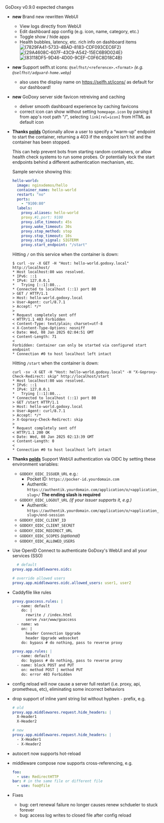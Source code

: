 GoDoxy v0.9.0 expected changes

- **new** Brand new rewritten WebUI
  - View logs directly from WebUI
  - Edit dashboard app config (e.g. icon, name, category, etc.)
  - Toggle show / hide apps
  - Health bubbles, latency, etc. rich info on dashboard items
  ![{7829FA41-5733-4BAD-8183-CDF093CEC6F2}](https://github.com/user-attachments/assets/4bb371f4-6e4c-425c-89b2-b9e962bdd46f)
  ![{29A4608C-607F-43C9-A542-15EC6B9D024E}](https://github.com/user-attachments/assets/8469cfaf-dc37-4b6e-9f29-c44eea91bb82)
  ![{83118DF5-9D46-4D00-9CEF-C0F6C8D18C4B}](https://github.com/user-attachments/assets/856140f0-78bb-4a76-98f2-ad47544a3515)
- **new** Support selfh.st icons: `@selfhst/<reference>.<format>` _(e.g. `@selfhst/adguard-home.webp`)_
  - also uses the display name on https://selfh.st/icons/ as default for our dashboard!
- **new** GoDoxy server side favicon retreiving and caching
  - deliver smooth dashboard experience by caching favicons
  - correct icon can show without setting `homepage.icon` by parsing it from app's root path "/", selecting `link[rel=icon]` from HTML as default icon

- **Thanks [polds](https://github.com/polds)**
  Optionally allow a user to specify a “warm-up” endpoint to start the container, returning a 403 if the endpoint isn’t hit and the container has been stopped.

  This can help prevent bots from starting random containers, or allow health check systems to run some probes. Or potentially lock the start endpoints behind a different authentication mechanism, etc.

  Sample service showing this:

  ```yaml
  hello-world:
    image: nginxdemos/hello
    container_name: hello-world
    restart: "no"
    ports:
      - "9100:80"
    labels:
      proxy.aliases: hello-world
      proxy.#1.port: 9100
      proxy.idle_timeout: 45s
      proxy.wake_timeout: 30s
      proxy.stop_method: stop
      proxy.stop_timeout: 10s
      proxy.stop_signal: SIGTERM
      proxy.start_endpoint: "/start"
  ```

  Hitting `/` on this service when the container is down:

  ```curl
  $ curl -sv -X GET -H "Host: hello-world.godoxy.local" http://localhost/
  * Host localhost:80 was resolved.
  * IPv6: ::1
  * IPv4: 127.0.0.1
  *   Trying [::1]:80...
  * Connected to localhost (::1) port 80
  > GET / HTTP/1.1
  > Host: hello-world.godoxy.local
  > User-Agent: curl/8.7.1
  > Accept: */*
  >
  * Request completely sent off
  < HTTP/1.1 403 Forbidden
  < Content-Type: text/plain; charset=utf-8
  < X-Content-Type-Options: nosniff
  < Date: Wed, 08 Jan 2025 02:04:51 GMT
  < Content-Length: 71
  <
  Forbidden: Container can only be started via configured start endpoint
  * Connection #0 to host localhost left intact
  ```

  Hitting `/start` when the container is down:

  ```curl
  curl -sv -X GET -H "Host: hello-world.godoxy.local" -H "X-Goproxy-Check-Redirect: skip" http://localhost/start
  * Host localhost:80 was resolved.
  * IPv6: ::1
  * IPv4: 127.0.0.1
  *   Trying [::1]:80...
  * Connected to localhost (::1) port 80
  > GET /start HTTP/1.1
  > Host: hello-world.godoxy.local
  > User-Agent: curl/8.7.1
  > Accept: */*
  > X-Goproxy-Check-Redirect: skip
  >
  * Request completely sent off
  < HTTP/1.1 200 OK
  < Date: Wed, 08 Jan 2025 02:13:39 GMT
  < Content-Length: 0
  <
  * Connection #0 to host localhost left intact
  ```

- **Thanks [polds](https://github.com/polds)**
  Support WebUI authentication via OIDC by setting these environment variables:
  - `GODOXY_OIDC_ISSUER_URL` e.g.:
    - Pocket ID: `https://pocker-id.yourdomain.com`
    - Authentik: `https://authentik.yourdomain.com/application/o/<application_slug>/` **The ending slash is required**
  - `GODOXY_OIDC_LOGOUT_URL` _(if your issuer supports it, e.g.)_
    - Authentik: `https://authentik.yourdomain.com/application/o/<application_slug>/end-session`
  - `GODOXY_OIDC_CLIENT_ID`
  - `GODOXY_OIDC_CLIENT_SECRET`
  - `GODOXY_OIDC_REDIRECT_URL`
  - `GODOXY_OIDC_SCOPES` _(optional)_
  - `GODOXY_OIDC_ALLOWED_USERS`

- Use OpenID Connect to authenticate GoDoxy's WebUI and all your services (SSO)
  ```yaml
    # default
  proxy.app.middlewares.oidc:

  # override allowed users
  proxy.app.middlewares.oidc.allowed_users: user1, user2
  ```

- Caddyfile like rules

  ```yaml
  proxy.goaccess.rules: |
    - name: default
      do: |
        rewrite / /index.html
        serve /var/www/goaccess
    - name: ws
      on: |
        header Connection Upgrade
        header Upgrade websocket
      do: bypass # do nothing, pass to reverse proxy

  proxy.app.rules: |
    - name: default
      do: bypass # do nothing, pass to reverse proxy
    - name: block POST and PUT
      on: method POST | method PUT
      do: error 403 Forbidden
  ```
- config reload will now cause a server full restart (i.e. proxy, api, prometheus, etc), eliminating some incorrect behaviors
- drop support of inline yaml string list without hyphen `-` prefix, e.g.
  ```yaml
  # old
  proxy.app.middlewares.request.hide_headers: |
    X-Header1
    X-Header2
  
  # new
  proxy.app.middlewares.request.hide_headers: |
    - X-Header1
    - X-Header2
  ```
- autocert now supports hot-reload
- middleware compose now supports cross-referencing, e.g.
  ```yaml
  foo:
    - use: RedirectHTTP
  bar: # in the same file or different file
    - use: foo@file
  ```

- Fixes
  - bug: cert renewal failure no longer causes renew schdueler to stuck forever
  - bug: access log writes to closed file after config reload
